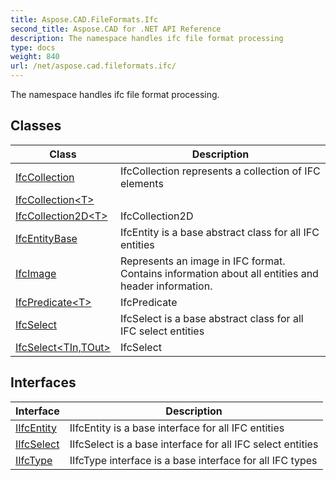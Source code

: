 ```yaml
---
title: Aspose.CAD.FileFormats.Ifc
second_title: Aspose.CAD for .NET API Reference
description: The namespace handles ifc file format processing
type: docs
weight: 840
url: /net/aspose.cad.fileformats.ifc/
---
```

The namespace handles ifc file format processing.

## Classes

| Class | Description |
| --- | --- |
| [IfcCollection](./ifccollection/) | IfcCollection represents a collection of IFC elements |
| [IfcCollection&lt;T&gt;](./ifccollection-1/) |  |
| [IfcCollection2D&lt;T&gt;](./ifccollection2d-1/) | IfcCollection2D |
| [IfcEntityBase](./ifcentitybase/) | IfcEntity is a base abstract class for all IFC entities |
| [IfcImage](./ifcimage/) | Represents an image in IFC format. Contains information about all entities and header information. |
| [IfcPredicate&lt;T&gt;](./ifcpredicate-1/) | IfcPredicate |
| [IfcSelect](./ifcselect/) | IfcSelect is a base abstract class for all IFC select entities |
| [IfcSelect&lt;TIn,TOut&gt;](./ifcselect-2/) | IfcSelect |
## Interfaces

| Interface | Description |
| --- | --- |
| [IIfcEntity](./iifcentity/) | IIfcEntity is a base interface for all IFC entities |
| [IIfcSelect](./iifcselect/) | IIfcSelect is a base interface for all IFC select entities |
| [IIfcType](./iifctype/) | IIfcType interface is a base interface for all IFC types |


